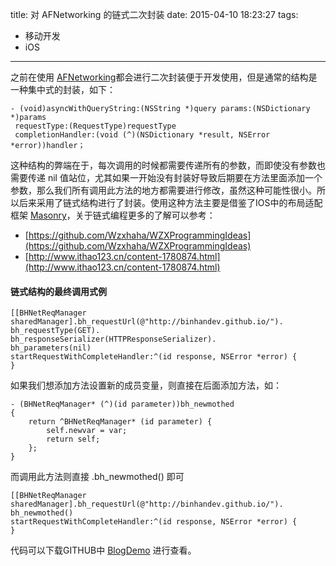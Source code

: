 title: 对 AFNetworking 的链式二次封装
date: 2015-04-10 18:23:27
tags:
- 移动开发
- iOS
---

之前在使用 [AFNetworking](https://github.com/AFNetworking/AFNetworking)都会进行二次封装便于开发使用，但是通常的结构是一种集中式的封装，如下：

``` objc
- (void)asyncWithQueryString:(NSString *)query params:(NSDictionary *)params 
 requestType:(RequestType)requestType 
 completionHandler:(void (^)(NSDictionary *result, NSError *error))handler；
```
这种结构的弊端在于，每次调用的时候都需要传递所有的参数，而即使没有参数也需要传递 nil 值站位，尤其如果一开始没有封装好导致后期要在方法里面添加一个参数，那么我们所有调用此方法的地方都需要进行修改，虽然这种可能性很小。所以后来采用了链式结构进行了封装。使用这种方法主要是借鉴了IOS中的布局适配框架 [Masonry](https://github.com/SnapKit/Masonry)，关于链式编程更多的了解可以参考：

* [https://github.com/Wzxhaha/WZXProgrammingIdeas](https://github.com/Wzxhaha/WZXProgrammingIdeas)
* [http://www.ithao123.cn/content-1780874.html](http://www.ithao123.cn/content-1780874.html)

<!-- more -->

#### 链式结构的最终调用式例

``` objc
[[BHNetReqManager sharedManager].bh_requestUrl(@"http://binhandev.github.io/").
bh_requestType(GET).
bh_responseSerializer(HTTPResponseSerializer).
bh_parameters(nil) 
startRequestWithCompleteHandler:^(id response, NSError *error) {
}
```

如果我们想添加方法设置新的成员变量，则直接在后面添加方法，如：

``` objc
- (BHNetReqManager* (^)(id parameter))bh_newmothed
{
    return ^BHNetReqManager* (id parameter) {
        self.newvar = var;
        return self;
    };
}
```

而调用此方法则直接 .bh_newmothed() 即可

``` objc
[[BHNetReqManager sharedManager].bh_requestUrl(@"http://binhandev.github.io/").
bh_newmothed() 
startRequestWithCompleteHandler:^(id response, NSError *error) {
}
```

代码可以下载GITHUB中 [BlogDemo](https://github.com/binhandev/BlogDemo) 进行查看。            